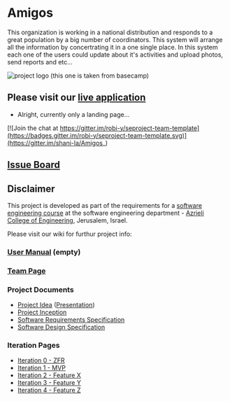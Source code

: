 # Amigos

This organization is working  in a national distribution and responds to a great population by a big number of  coordinators.
This system will arrange all the information by concertrating it in a one single place. 
In this system  each one of the users could update about it's activities and upload photos, send reports and etc...

![project logo (this one is taken from basecamp)](http://amigosinternational.org/app/uploads/2015/06/Amigos_Logo-black3-390x390.png)

## Please visit our [live application](http://amigos-yedidim.azurewebsites.net/#/)
- Alright, currently only a landing page...

[![Join the chat at https://gitter.im/robi-y/seproject-team-template](https://badges.gitter.im/robi-y/seproject-team-template.svg)](https://gitter.im/shani-la/Amigos_)

## [Issue Board](https://huboard.com/robi-y/seproject-team-template#/)

## Disclaimer
This project is developed as part of the requirements for a [software engineering course](https://github.com/jce-il/se-class/wiki) at the software engineering department - [Azrieli College of Engineering](http://www.jce.ac.il/), Jerusalem, Israel.

Please visit our wiki for furthur project info: 

### [User Manual](../../wiki/user-manual) (empty)

### [Team Page](../../wiki/team)

### Project Documents
- [Project Idea](https://www.dropbox.com/s/tj6fjfr2cv8klv9/yedidim.docx?dl=0) ([Presentation](https://www.dropbox.com/s/4x3n88whyvha29q/yedidim.pptx?dl=0))
- [Project Inception](../../wiki/inception)
- [Software Requirements Specification](../../wiki/srs)
- [Software Design Specification](../../wiki/sds)

### Iteration Pages
- [Iteration 0 - ZFR](../../wiki/iter0-zfr)
- [Iteration 1 - MVP]()
- [Iteration 2 - Feature X]()
- [Iteration 3 - Feature Y]()
- [Iteration 4 - Feature Z]()



